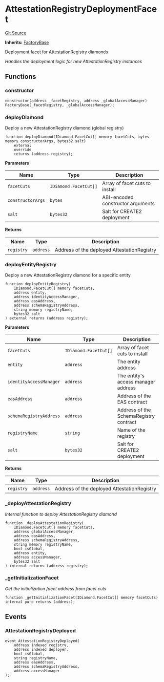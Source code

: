 # AttestationRegistryDeploymentFacet
[Git Source](https://github.com/capsign/protocol/blob/dfa6820124c5610a6bfa06329447dbae7c24bc0a/src/Attestations/factory/facets/AttestationRegistryDeploymentFacet.sol)

**Inherits:**
[FactoryBase](/src/Diamonds/factory/FactoryBase.sol/abstract.FactoryBase.md)

Deployment facet for AttestationRegistry diamonds

*Handles the deployment logic for new AttestationRegistry instances*


## Functions
### constructor


```solidity
constructor(address _facetRegistry, address _globalAccessManager) FactoryBase(_facetRegistry, _globalAccessManager);
```

### deployDiamond

Deploy a new AttestationRegistry diamond (global registry)


```solidity
function deployDiamond(IDiamond.FacetCut[] memory facetCuts, bytes memory constructorArgs, bytes32 salt)
    external
    override
    returns (address registry);
```
**Parameters**

|Name|Type|Description|
|----|----|-----------|
|`facetCuts`|`IDiamond.FacetCut[]`|Array of facet cuts to install|
|`constructorArgs`|`bytes`|ABI-encoded constructor arguments|
|`salt`|`bytes32`|Salt for CREATE2 deployment|

**Returns**

|Name|Type|Description|
|----|----|-----------|
|`registry`|`address`|Address of the deployed AttestationRegistry|


### deployEntityRegistry

Deploy a new AttestationRegistry diamond for a specific entity


```solidity
function deployEntityRegistry(
    IDiamond.FacetCut[] memory facetCuts,
    address entity,
    address identityAccessManager,
    address easAddress,
    address schemaRegistryAddress,
    string memory registryName,
    bytes32 salt
) external returns (address registry);
```
**Parameters**

|Name|Type|Description|
|----|----|-----------|
|`facetCuts`|`IDiamond.FacetCut[]`|Array of facet cuts to install|
|`entity`|`address`|The entity address|
|`identityAccessManager`|`address`|The entity's access manager address|
|`easAddress`|`address`|Address of the EAS contract|
|`schemaRegistryAddress`|`address`|Address of the SchemaRegistry contract|
|`registryName`|`string`|Name of the registry|
|`salt`|`bytes32`|Salt for CREATE2 deployment|

**Returns**

|Name|Type|Description|
|----|----|-----------|
|`registry`|`address`|Address of the deployed AttestationRegistry|


### _deployAttestationRegistry

*Internal function to deploy AttestationRegistry diamond*


```solidity
function _deployAttestationRegistry(
    IDiamond.FacetCut[] memory facetCuts,
    address globalAccessManager,
    address easAddress,
    address schemaRegistryAddress,
    string memory registryName,
    bool isGlobal,
    address entity,
    address accessManager,
    bytes32 salt
) internal returns (address registry);
```

### _getInitializationFacet

*Get the initialization facet address from facet cuts*


```solidity
function _getInitializationFacet(IDiamond.FacetCut[] memory facetCuts) internal pure returns (address);
```

## Events
### AttestationRegistryDeployed

```solidity
event AttestationRegistryDeployed(
    address indexed registry,
    address indexed deployer,
    bool isGlobal,
    string registryName,
    address easAddress,
    address schemaRegistryAddress,
    address accessManager
);
```

